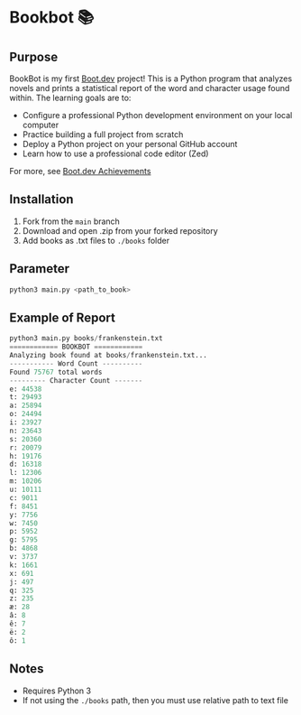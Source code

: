 # Bookbot 📚

## Purpose

BookBot is my first [Boot.dev](https://www.boot.dev) project! This is a Python program that analyzes novels and prints a statistical report of the word and character usage found within. The learning goals are to:

- Configure a professional Python development environment on your local computer
- Practice building a full project from scratch
- Deploy a Python project on your personal GitHub account
- Learn how to use a professional code editor (Zed)

For more, see [Boot.dev Achievements](https://github.com/lev2pr0/bootdotdevAchievements)

## Installation

1. Fork from the ``main`` branch
2. Download and open .zip from your forked repository
3. Add books as .txt files to ``./books`` folder

## Parameter

```python
python3 main.py <path_to_book>
```

## Example of Report

```python
python3 main.py books/frankenstein.txt
============ BOOKBOT ============
Analyzing book found at books/frankenstein.txt...
----------- Word Count ----------
Found 75767 total words
--------- Character Count -------
e: 44538
t: 29493
a: 25894
o: 24494
i: 23927
n: 23643
s: 20360
r: 20079
h: 19176
d: 16318
l: 12306
m: 10206
u: 10111
c: 9011
f: 8451
y: 7756
w: 7450
p: 5952
g: 5795
b: 4868
v: 3737
k: 1661
x: 691
j: 497
q: 325
z: 235
æ: 28
â: 8
ê: 7
ë: 2
ô: 1
```

## Notes

- Requires Python 3
- If not using the ``./books`` path, then you must use relative path to text file 
